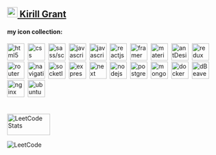 ## <a href="https://t.me/kirillgrant" target="_blank"> <img src="https://cdn-icons-png.flaticon.com/512/2111/2111646.png" width="24" height="24" alt="telegram" />  Kirill Grant</a> 
**<h4>my icon collection: </h4>**
<div>
      <img src="https://cdn.jsdelivr.net/gh/devicons/devicon@latest/icons/html5/html5-original-wordmark.svg" title="html5" alt="html5" width="40" height="40"/>&nbsp
      <img src="https://cdn.jsdelivr.net/gh/devicons/devicon@latest/icons/css3/css3-original-wordmark.svg" title="css" alt="css" width="40" height="40"/>&nbsp
      <img src="https://cdn.jsdelivr.net/gh/devicons/devicon@latest/icons/sass/sass-original.svg" title="sass" alt="sass/scss" width="40" height="40"/>&nbsp;
      <img src="https://cdn.jsdelivr.net/gh/devicons/devicon@latest/icons/javascript/javascript-original.svg" title="javascript" alt="javascript" width="40" height="40"/>&nbsp
      <img src="https://cdn.jsdelivr.net/gh/devicons/devicon@latest/icons/typescript/typescript-original.svg" title="javascript" alt="javascript" width="40" height="40"/>&nbsp
      <img src="https://cdn.jsdelivr.net/gh/devicons/devicon@latest/icons/react/react-original.svg"  alt="reactjs" width="40" height="40"/>&nbsp
      <img src="https://cdn.jsdelivr.net/gh/devicons/devicon@latest/icons/framermotion/framermotion-original-wordmark.svg" title="framer" alt="framer" width="40" height="40"/>&nbsp
      <img src="https://cdn.jsdelivr.net/gh/devicons/devicon@latest/icons/materialui/materialui-plain.svg" title="material" alt="material" width="40" height="40"/>&nbsp
      <img src="https://cdn.jsdelivr.net/gh/devicons/devicon@latest/icons/antdesign/antdesign-plain.svg" title="antDesign" alt="antDesign" width="40" height="40"/>&nbsp
      <img src="https://cdn.jsdelivr.net/gh/devicons/devicon@latest/icons/redux/redux-original.svg" title="redux" alt="redux" width="40" height="40"/>&nbsp;
      <img src="https://cdn.jsdelivr.net/gh/devicons/devicon@latest/icons/reactrouter/reactrouter-original.svg" title="routerDom" alt="routerDom" width="40" height="40"/>&nbsp;
      <img src="https://cdn.jsdelivr.net/gh/devicons/devicon@latest/icons/reactnavigation/reactnavigation-original.svg" title="navigation" alt="navigation" width="40" height="40"/>&nbsp;
      <img src="https://cdn.jsdelivr.net/gh/devicons/devicon@latest/icons/socketio/socketio-original.svg" title="socketIo" alt="socketIo" width="40" height="40"/>&nbsp
      <img src="https://cdn.jsdelivr.net/gh/devicons/devicon@latest/icons/express/express-original-wordmark.svg" title="express2" alt="express2" width="40" height="40"/>&nbsp
      <img src="https://cdn.jsdelivr.net/gh/devicons/devicon@latest/icons/nextjs/nextjs-plain.svg" title="next" alt="next" width="40" height="40"/>&nbsp
      <img src="https://cdn.jsdelivr.net/gh/devicons/devicon@latest/icons/nodejs/nodejs-original-wordmark.svg" title="nodejs" alt="nodejs" width="40" height="40"/>&nbsp
      <img src="https://cdn.jsdelivr.net/gh/devicons/devicon@latest/icons/postgresql/postgresql-original-wordmark.svg" title="postgreSQl" alt="postgreSQL" width="40" height="40"/>&nbsp
      <img src="https://cdn.jsdelivr.net/gh/devicons/devicon@latest/icons/mongodb/mongodb-plain.svg" title="mongodb" alt="mongodb" width="40" height="40"/>&nbsp
      <img src="https://cdn.jsdelivr.net/gh/devicons/devicon@latest/icons/docker/docker-original.svg" title="docker" alt="docker" width="40" height="40" />&nbsp  
      <img src="https://cdn.jsdelivr.net/gh/devicons/devicon@latest/icons/dbeaver/dbeaver-original.svg" title="dBeaver" alt="dBeaver" width="40" height="40"/>&nbsp  
      <img src="https://cdn.jsdelivr.net/gh/devicons/devicon@latest/icons/nginx/nginx-original.svg" title="nginx" alt="nginx" width="40" height="40"/>&nbsp  
      <img src="https://cdn.jsdelivr.net/gh/devicons/devicon@latest/icons/ubuntu/ubuntu-original.svg" title="ubuntu" alt="ubuntu" width="40" height="40" />&nbsp  
          
</div>

**<h4></h4>**   
<img src="https://leetcode-stats-six.vercel.app/api?username=webdotg&theme=light" width="100" height="50"  alt="LeetCode Stats" />

![LeetCode](https://leetcode-badge.vercel.app/api?username=webdotg&type=light)
